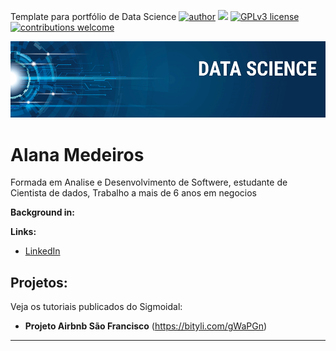 
Template para portfólio de Data Science
[![author](https://img.shields.io/badge/author-carlosfab-red.svg)](https://www.linkedin.com/in/carlosfab) [![](https://img.shields.io/badge/python-3.7+-blue.svg)](https://www.python.org/downloads/release/python-365/) [![GPLv3 license](https://img.shields.io/badge/License-GPLv3-blue.svg)](http://perso.crans.org/besson/LICENSE.html) [![contributions welcome](https://img.shields.io/badge/contributions-welcome-brightgreen.svg?style=flat)](https://github.com/carlosfab/data_science/issues)

<p align="center">
  <img src="banner.png" >
</p>

# Alana Medeiros

Formada em Analise e Desenvolvimento de Softwere, estudante de Cientista de dados, Trabalho a mais de 6 anos em negocios

**Background in:** 

**Links:**
* [LinkedIn](www.linkedin.com/in/alana-medeiros-a5b636150)


## Projetos:
Veja os tutoriais publicados do Sigmoidal:

* **Projeto Airbnb São Francisco** (https://bityli.com/gWaPGn)
---



